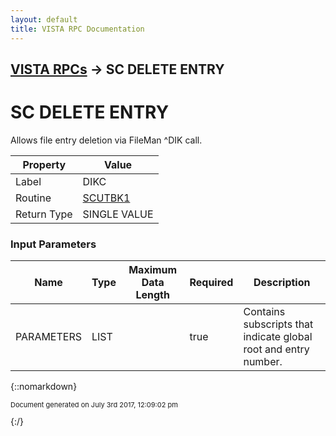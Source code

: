 ```yaml
---
layout: default
title: VISTA RPC Documentation
---
```


## [VISTA RPCs](TableOfContents) &#8594; SC DELETE ENTRY
# SC DELETE ENTRY

Allows file entry deletion via FileMan ^DIK call.

Property | Value
--- | ---
Label | DIKC
Routine | [SCUTBK1](http://code.osehra.org/dox/Routine_SCUTBK1_source.html)
Return Type | SINGLE VALUE


### Input Parameters

Name | Type | Maximum Data Length | Required | Description
--- | --- | --- | --- | ---
PARAMETERS | LIST |  | true | Contains subscripts that indicate global root and entry number.



{::nomarkdown} <br/><p style="font-size: 11px">Document generated on July 3rd 2017, 12:09:02 pm</p>{:/}